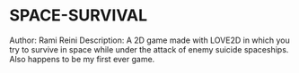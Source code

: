 # SPACE-SURVIVAL
Author: Rami Reini
Description: A 2D game made with LOVE2D in which you try to survive in space while under the attack of enemy suicide spaceships.
Also happens to be my first ever game.
